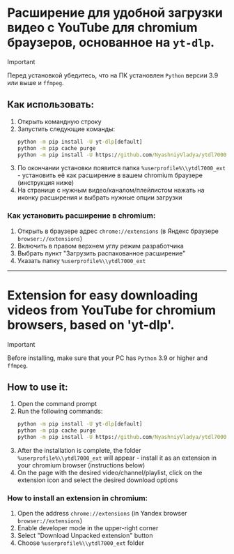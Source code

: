 # Расширение для удобной загрузки видео с YouTube для chromium браузеров, основанное на `yt-dlp`.

> [!IMPORTANT]
> Перед установкой убедитесь, что на ПК установлен `Python` версии 3.9 или выше и `ffmpeg`.

## Как использовать:

1. Открыть командную строку
2. Запустить следующие команды:
   ```cmd
   python -m pip install -U yt-dlp[default]
   python -m pip cache purge
   python -m pip install -U https://github.com/NyashniyVladya/ytdl7000/archive/refs/heads/main.zip
   ```
3. По окончании установки появится папка `%userprofile%\\ytdl7000_ext` - установить её как расширение в вашем chromium браузере (инструкция ниже)
4. На странице с нужным видео/каналом/плейлистом нажать на иконку расширения и выбрать нужные опции загрузки

### Как установить расширение в chromium:

1. Открыть в браузере адрес `chrome://extensions` (в Яндекс браузере `browser://extensions`)
2. Включить в правом верхнем углу режим разработчика
3. Выбрать пункт "Загрузить распакованное расширение"
4. Указать папку `%userprofile%\\ytdl7000_ext`

--------------------------

# Extension for easy downloading videos from YouTube for chromium browsers, based on 'yt-dlp'.

> [!IMPORTANT]
> Before installing, make sure that your PC has `Python` 3.9 or higher and `ffmpeg`.

## How to use it:

1. Open the command prompt
2. Run the following commands:
   ```cmd
   python -m pip install -U yt-dlp[default]
   python -m pip cache purge
   python -m pip install -U https://github.com/NyashniyVladya/ytdl7000/archive/refs/heads/main.zip
   ```
3. After the installation is complete, the folder `%userprofile%\\ytdl7000_ext` will appear - install it as an extension in your chromium browser (instructions below)
4. On the page with the desired video/channel/playlist, click on the extension icon and select the desired download options

### How to install an extension in chromium:

1. Open the address `chrome://extensions` (in Yandex browser `browser://extensions`)
2. Enable developer mode in the upper-right corner
3. Select "Download Unpacked extension" button
4. Choose `%userprofile%\\ytdl7000_ext` folder
